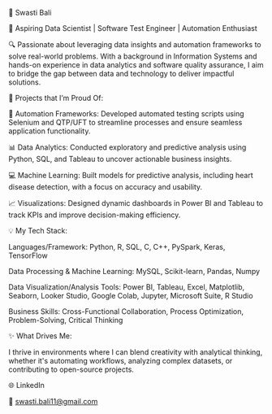 🌟 Swasti Bali

🚀 Aspiring Data Scientist | Software Test Engineer | Automation Enthusiast

🔍 Passionate about leveraging data insights and automation frameworks to solve real-world problems. With a background in Information Systems and hands-on experience in data analytics and software quality assurance, I aim to bridge the gap between data and technology to deliver impactful solutions.

📂 Projects that I’m Proud Of:

🔧 Automation Frameworks: Developed automated testing scripts using Selenium and QTP/UFT to streamline processes and ensure seamless application functionality.

📊 Data Analytics: Conducted exploratory and predictive analysis using Python, SQL, and Tableau to uncover actionable business insights.

💻 Machine Learning: Built models for predictive analysis, including heart disease detection, with a focus on accuracy and usability.

📈 Visualizations: Designed dynamic dashboards in Power BI and Tableau to track KPIs and improve decision-making efficiency.

💡 My Tech Stack:

Languages/Framework: Python, R, SQL, C, C++, PySpark, Keras, TensorFlow

Data Processing & Machine Learning: MySQL, Scikit-learn, Pandas, Numpy

Data Visualization/Analysis Tools: Power BI, Tableau, Excel, Matplotlib, Seaborn, Looker Studio, Google Colab, Jupyter, Microsoft Suite, R Studio

Business Skills: Cross-Functional Collaboration, Process Optimization, Problem-Solving, Critical Thinking

✨ What Drives Me:

I thrive in environments where I can blend creativity with analytical thinking, whether it's automating workflows, analyzing complex datasets, or contributing to open-source projects.

🌐 LinkedIn

📩 swasti.bali11@gmail.com
